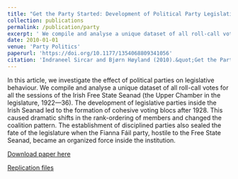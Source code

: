 ```yaml
---
title: "Get the Party Started: Development of Political Party Legislative Dynamics in the Irish Free State Seanad (1922—36)"
collection: publications
permalink: /publication/party
excerpt: ' We compile and analyse a unique dataset of all roll-call votes for all the sessions of the Irish Free State Seanad '
date: 2010-01-01
venue: 'Party Politics'
paperurl: 'https://doi.org/10.1177/1354068809341056'
citation: 'Indraneel Sircar and Bjørn Høyland (2010).&quot;Get the Party Started: Development of Political Party Legislative Dynamics in the Irish Free State Seanad (1922—36).&quot;<i>Party Politics</i>  19 (1) 89 - 110.'
---
```

In this article, we investigate the effect of political parties on legislative behaviour. We compile and analyse a unique dataset of all roll-call votes for all the sessions of the Irish Free State Seanad (the Upper Chamber in the legislature, 1922—36). The development of legislative parties inside the Irish Seanad led to the formation of cohesive voting blocs after 1928. This caused dramatic shifts in the rank-ordering of members and changed the coalition pattern. The establishment of disciplined parties also sealed the fate of the legislature when the Fianna Fáil party, hostile to the Free State Seanad, became an organized force inside the institution.

[Download paper here](http://journals.sagepub.com/doi/pdf/10.1177/1354068809341056)

[Replication files](https://bjornhoyland.github.io/files/party.zip)